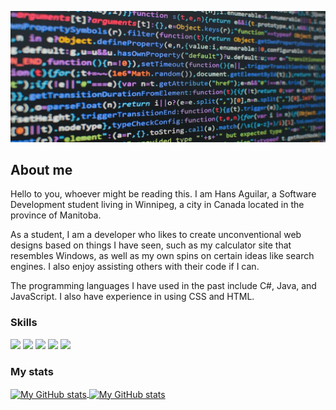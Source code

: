 ![Header](https://raw.githubusercontent.com/HansAguilar445/HansAguilar445/main/img/readme_header.jpg "Header")
## About me
Hello to you, whoever might be reading this. I am Hans Aguilar, a Software Development student living in Winnipeg, a city in Canada located in the province of Manitoba.

As a student, I am a developer who likes to create unconventional web designs based on things I have seen, such as my calculator site that resembles Windows, as well as my own spins on certain ideas like search engines. I also enjoy assisting others with their code if I can.

The programming languages I have used in the past include C#, Java, and JavaScript. I also have experience in using CSS and HTML. 

### Skills 
![](https://img.shields.io/badge/code-javascript-informational?style=for-the-badge&logo=javascript&logoColor=white&color=51be8d)
![](https://img.shields.io/badge/code-c%23-informational?style=for-the-badge&logo=c-sharp&logoColor=white&color=51be8d)
![](https://img.shields.io/badge/code-java-informational?style=for-the-badge&logo=java&logoColor=white&color=51be8d)
![](https://img.shields.io/badge/web-html-informational?style=for-the-badge&logo=html5&logoColor=white&color=51be8d)
![](https://img.shields.io/badge/web-css-informational?style=for-the-badge&logo=css3&logoColor=white&color=51be8d)

### My stats

<a href="https://github.com/HansAguilar445">
  <img height="205px" align="center" src="https://github-readme-stats.vercel.app/api?username=HansAguilar445&theme=vue&show_icons=true" alt="My GitHub stats" />
</a>
<a href="https://github.com/HansAguilar445">
  <img align="center" src="https://github-readme-stats.vercel.app/api/top-langs/?username=HansAguilar445&theme=vue&hide=Ruby&show_icons=true&langs_count=3" alt="My 
  GitHub stats"/>
</a>